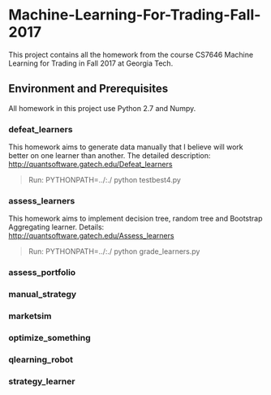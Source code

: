 # Machine-Learning-For-Trading-Fall-2017

This project contains all the homework from the course CS7646 Machine Learning for Trading in Fall 2017 at Georgia Tech.

## Environment and Prerequisites
All homework in this project use Python 2.7 and Numpy.

### defeat_learners
This homework aims to generate data manually that I believe will work better on one learner than another. The detailed description:
http://quantsoftware.gatech.edu/Defeat_learners

> Run:
> PYTHONPATH=../:./ python testbest4.py


### assess_learners
This homework aims to implement decision tree, random tree and Bootstrap Aggregating learner. Details:
http://quantsoftware.gatech.edu/Assess_learners

> Run:
> PYTHONPATH=../:./ python grade_learners.py

### assess_portfolio

### manual_strategy

### marketsim

### optimize_something

### qlearning_robot

### strategy_learner
